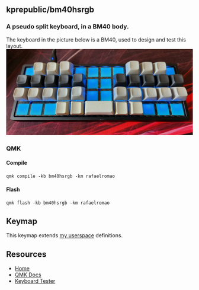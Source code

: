 ## kprepublic/bm40hsrgb
### A pseudo split keyboard, in a BM40 body.

The keyboard in the picture below is a BM40, used to design and test this layout.
![img](../../../../../../../img/bm40.jpg)

### QMK

#### Compile

`qmk compile -kb bm40hsrgb -km rafaelromao`

#### Flash

`qmk flash -kb bm40hsrgb -km rafaelromao`

## Keymap

This keymap extends [my userspace](../../../../../users/rafaelromao/readme.md) definitions.

## Resources

- [Home](https://github.com/rafaelromao/keyboards)
- [QMK Docs](https://docs.qmk.fm)
- [Keyboard Tester](https://config.qmk.fm/#/test)
